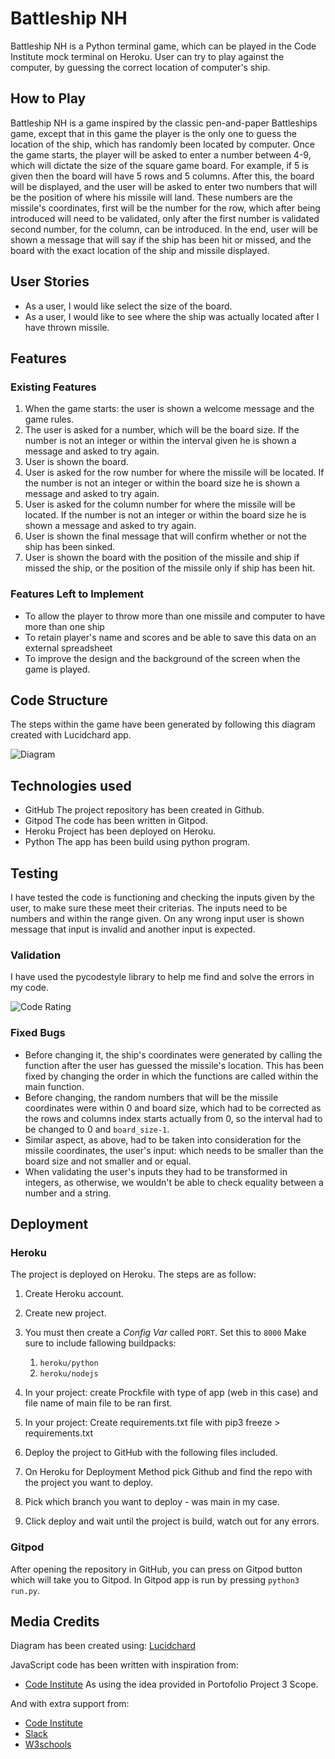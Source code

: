 # Battleship NH
Battleship NH is a Python terminal game, which can be played in the Code Institute mock terminal on Heroku. User can try to play against the computer, by guessing the correct location of computer's ship. 

## How to Play
Battleship NH is a game inspired by the classic pen-and-paper Battleships game, except that in this game the player is the only one to guess the location of the ship, which has randomly been located by computer. 
Once the game starts, the player will be asked to enter a number between 4-9, which will dictate the size of the square game board. For example, if 5 is given then the board will have 5 rows and 5 columns. After this, the board will be displayed, and the user will be asked to enter two numbers that will be the position of where his missile will land. These numbers are the missile's coordinates, first will be the number for the row, which after being introduced will need to be validated, only after the first number is validated second number, for the column, can be introduced. 
In the end, user will be shown a message that will say if the ship has been hit or missed, and the board with the exact location of the ship and missile displayed.


## User Stories 
  * As a user, I would like select the size of the board.
  * As a user, I would like to see where the ship was actually located after I have thrown missile.


## Features
### Existing Features
  1. When the game starts: the user is shown a welcome message and the game rules. 
  2. The user is asked for a number, which will be the board size. If the number is not an integer or within the interval given he is shown a message and asked to try again.
  3. User is shown the board.
  4. User is asked for the row number for where the missile will be located. If the number is not an integer or within the board size he is shown a message and asked to try again.
  5. User is asked for the column number for where the missile will be located. If the number is not an integer or within the board size he is shown a message and asked to try again.
  6. User is shown the final message that will confirm whether or not the ship has been sinked. 
  7. User is shown the board with the position of the missile and ship if missed the ship, or the position of the missile only if ship has been hit. 
  

### Features Left to Implement
  * To allow the player to throw more than one missile and computer to have more than one ship
  * To retain player's name and scores and be able to save this data on an external spreadsheet
  * To improve the design and the background of the screen when the game is played. 

## Code Structure 
The steps within the game have been generated by following this diagram created with Lucidchard app. 

![Diagram](../battleship_nh/doc/wireframes/BattleshipDiagram.png)

## Technologies used 
* GitHub
The project repository has been created in Github.
* Gitpod
The code has been written in Gitpod.
* Heroku
Project has been deployed on Heroku. 
* Python
The app has been build using python program. 

## Testing 
I have tested the code is functioning and checking the inputs given by the user, to make sure these meet their criterias. The inputs need to be numbers and within the range given. On any wrong input user is shown message that input is invalid and another input is expected.
![]()

### Validation
I have used the pycodestyle library to help me find and solve the errors in my code. 

![Code Rating](../battleship_nh/doc/wireframes/CodeRating.png)

### Fixed Bugs 
* Before changing it, the ship's coordinates were generated by calling the function after the user has guessed the missile's location. This has been fixed by changing the order in which the functions are called within the main function. 
* Before changing, the random numbers that will be the missile coordinates were within 0 and board size, which had to be corrected as the rows and columns index starts actually from 0, so the interval had to be changed to 0 and `board_size-1`. 
* Similar aspect, as above, had to be taken into consideration for the missile coordinates, the user's input: which needs to be smaller than the board size and not smaller and or equal.
* When validating the user's inputs they had to be transformed in integers, as otherwise, we wouldn't be able to check equality between a number and a string. 

## Deployment

### Heroku
The project is deployed on Heroku. The steps are as follow:
1. Create Heroku account.
2. Create new project.
3. You must then create a _Config Var_ called `PORT`. Set this to `8000`
  Make sure to include fallowing buildpacks:
      1. `heroku/python`
      2. `heroku/nodejs`

4. In your project: create Prockfile with type of app (web in this case) and file name of main file to be ran first.
5. In your project: Create requirements.txt file with
 pip3 freeze > requirements.txt
6. Deploy the project to GitHub with the following files included.
7. On Heroku for Deployment Method pick Github and find the repo with the project you want to deploy.
8. Pick which branch you want to deploy - was main in my case.
9. Click deploy and wait until the project is build, watch out for any errors.

### Gitpod
After opening the repository in GitHub, you can press on Gitpod button which will take you to Gitpod. In Gitpod app is run by pressing `python3 run.py`.

## Media Credits 

Diagram has been created using: 
[Lucidchard](https://www.lucidchart.com/pages/)

JavaScript code has been written with inspiration from:
* [Code Institute](https://codeinstitute.net/)
As using the idea provided in Portofolio Project 3 Scope. 

And with extra support from:
* [Code Institute](https://codeinstitute.net/)
* [Slack](https://slack.com/intl/en-gb)
* [W3schools](https://www.w3schools.com/js/)
